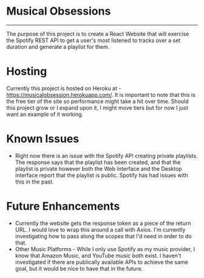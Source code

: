 # Musical Obsessions
------

The purpose of this project is to create a React Website that will exercise the Spotify REST API to get a user's most listened to tracks over a set duration and generate a playlist for them.

# Hosting

Currently this project is hosted on Heroku at - https://musicalobsession.herokuapp.com/. It is important to note that this is the free tier of the site so performance might take a hit over time. Should this project grow or I expand upon it, I might move tiers but for now I just want an example of it working.

# Known Issues
- Right now there is an issue with the Spotify API creating private playlists. The response says that the playlist has been created, and that the playlist is private however both the Web Interface and the Desktop interface report that the playlist is public. Spotify has had issues with this in the past.
 
# Future Enhancements
- Currently the website gets the response token as a piece of the return URL. I would love to wrap this around a call with Axios. I'm currently investigating how to pass along the scopes that I'd need in order to do that.
- Other Music Platforms - While I only use Spotify as my music provider, I know that Amazon Music, and YouTube music both exist. I haven't investigated if there are publically available APIs to achieve the same goal, but it would be nice to have that in the future.